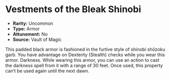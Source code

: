 # Vestments of the Bleak Shinobi

- **Rarity:** Uncommon
- **Type:** Armor
- **Attunement:** No
- **Source:** Vault of Magic

This padded black armor is fashioned in the furtive style of shinobi shōzoku garb. You have advantage on Dexterity (Stealth) checks while you wear this armor. Darkness. While wearing this armor, you can use an action to cast the darkness spell from it with a range of 30 feet. Once used, this property can’t be used again until the next dawn.
